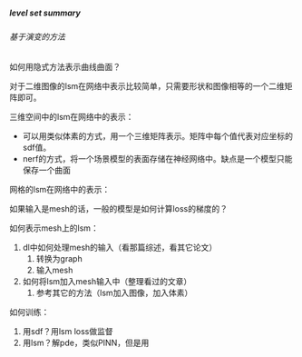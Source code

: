 ##### level set summary

###### 基于演变的方法





如何用隐式方法表示曲线曲面？



对于二维图像的lsm在网络中表示比较简单，只需要形状和图像相等的一个二维矩阵即可。

三维空间中的lsm在网络中的表示：

- 可以用类似体素的方式，用一个三维矩阵表示。矩阵中每个值代表对应坐标的sdf值。
- nerf的方式，将一个场景模型的表面存储在神经网络中。缺点是一个模型只能保存一个曲面

网格的lsm在网络中的表示： 



如果输入是mesh的话，一般的模型是如何计算loss的梯度的？





如何表示mesh上的lsm：

1. dl中如何处理mesh的输入（看那篇综述，看其它论文）
   1. 转换为graph
   2. 输入mesh
2. 如何将lsm加入mesh输入中（整理看过的文章）
   1. 参考其它的方法（lsm加入图像，加入体素）



如何训练：

1. 用sdf？用lsm loss做监督
2. 用lsm？解pde，类似PINN，但是用